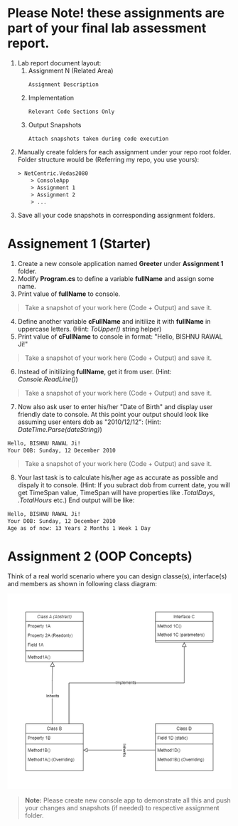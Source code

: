 # Please Note! these assignments are part of your final lab assessment report.
1. Lab report document layout:
    1. Assignment N (Related Area)
        ```
        Assignment Description
        ```
    1. Implementation
        ```
        Relevant Code Sections Only
        ```
    1. Output Snapshots
        ```
        Attach snapshots taken during code execution
        ```
1. Manually create folders for each assignment under your repo root folder. Folder structure would be (Referring my repo, you use yours):
    ```
    > NetCentric.Vedas2080
        > ConsoleApp
        > Assignment 1
        > Assignment 2
        > ...
    ```
1. Save all your code snapshots in corresponding assignment folders. 

# Assignement 1 (Starter)

1. Create a new console application named **Greeter** under **Assignment 1** folder.
1. Modify **Program.cs** to define a variable **fullName** and assign some name.
1. Print value of **fullName** to console.
> Take a snapshot of your work here (Code + Output) and save it. 
4. Define another variable **cFullName** and initilize it with **fullName** in uppercase letters. (Hint: *ToUpper()* string helper)
1. Print value of **cFullName** to console in format: "Hello, BISHNU RAWAL Ji!"
> Take a snapshot of your work here (Code + Output) and save it. 
6. Instead of initilizing **fullName**, get it from user. (Hint: *Console.ReadLine()*)
> Take a snapshot of your work here (Code + Output) and save it. 
7. Now also ask user to enter his/her "Date of Birth" and display user friendly date to console. At this point your output should look like assuming user enters dob as "2010/12/12": (Hint: *DateTime.Parse(dateString)*)
```
Hello, BISHNU RAWAL Ji!
Your DOB: Sunday, 12 December 2010
```
> Take a snapshot of your work here (Code + Output) and save it. 
8. Your last task is to calculate his/her age as accurate as possible and dispaly it to console. (Hint: If you subract dob from current date, you will get TimeSpan value, TimeSpan will have properties like *.TotalDays*, *.TotalHours* etc.) End output will be like:
```
Hello, BISHNU RAWAL Ji!
Your DOB: Sunday, 12 December 2010
Age as of now: 13 Years 2 Months 1 Week 1 Day
```
# Assignment 2 (OOP Concepts)

Think of a real world scenario where you can design classe(s), interface(s) and members as shown in following class diagram:

![alt text](/Assignment%202/Assignment2.png)

> **Note:** Please create new console app to demonstrate all this and push your changes and snapshots (if needed) to respective assignment folder.